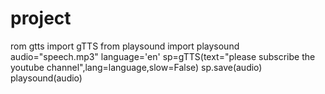# project
rom gtts import gTTS
from playsound import playsound
audio="speech.mp3"
language='en'
sp=gTTS(text="please subscribe the youtube channel",lang=language,slow=False)
sp.save(audio)
playsound(audio)
